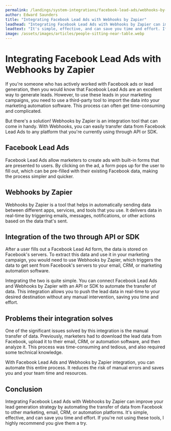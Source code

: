 ```yaml
---
permalink: /landings/system-integrations/facebook-lead-ads/webhooks-by-zapier
author: Edward Saunders
title: "Integrating Facebook Lead Ads with Webhooks by Zapier"
leadhead: "Integrating Facebook Lead Ads with Webhooks by Zapier can improve your lead generation strategy by automating the transfer of data from Facebook to other marketing, email, CRM, or automation platforms"
leadtext: "It's simple, effective, and can save you time and effort. If you're not using these tools, I highly recommend you give them a try."
image: /assets/images/articles/people-sitting-near-table.webp
---
```

<div class="arttext">	<h1>Integrating Facebook Lead Ads with Webhooks by Zapier</h1>
	<p>If you're someone who has actively worked with Facebook ads or lead generation, then you would know that Facebook Lead Ads are an excellent way to generate leads. However, to use these leads in your marketing campaigns, you need to use a third-party tool to import the data into your marketing automation software. This process can often get time-consuming and complicated.</p>
	<p>But there's a solution! Webhooks by Zapier is an integration tool that can come in handy. With Webhooks, you can easily transfer data from Facebook Lead Ads to any platform that you're currently using through API or SDK.</p>
	<h2>Facebook Lead Ads</h2>
	<p>Facebook Lead Ads allow marketers to create ads with built-in forms that are presented to users. By clicking on the ad, a form pops up for the user to fill out, which can be pre-filled with their existing Facebook data, making the process simpler and quicker.</p>
	<h2>Webhooks by Zapier</h2>
	<p>Webhooks by Zapier is a tool that helps in automatically sending data between different apps, services, and tools that you use. It delivers data in real-time by triggering emails, messages, notifications, or other actions based on the data that's sent.</p>
	<h2>Integration of the two through API or SDK</h2>
	<p>After a user fills out a Facebook Lead Ad form, the data is stored on Facebook's servers. To extract this data and use it in your marketing campaign, you would need to use Webhooks by Zapier, which triggers the data to get sent from Facebook's servers to your email, CRM, or marketing automation software.</p>
	<p>Integrating the two is quite simple. You can connect Facebook Lead Ads and Webhooks by Zapier with an API or SDK to automate the transfer of data. This integration allows you to push the lead data in real-time to your desired destination without any manual intervention, saving you time and effort.</p>
	<h2>Problems their integration solves</h2>
	<p>One of the significant issues solved by this integration is the manual transfer of data. Previously, marketers had to download the lead data from Facebook, upload it to their email, CRM, or automation software, and then analyze it. This process was time-consuming and tedious, and also required some technical knowledge.</p>
	<p>With Facebook Lead Ads and Webhooks by Zapier integration, you can automate this entire process. It reduces the risk of manual errors and saves you and your team time and resources.</p>
	<h2>Conclusion</h2>
	<p>Integrating Facebook Lead Ads with Webhooks by Zapier can improve your lead generation strategy by automating the transfer of data from Facebook to other marketing, email, CRM, or automation platforms. It's simple, effective, and can save you time and effort. If you're not using these tools, I highly recommend you give them a try.</p>
</div>
